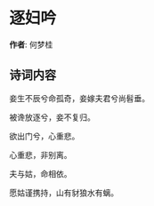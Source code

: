# 逐妇吟

**作者**: 何梦桂

## 诗词内容

妾生不辰兮命孤奇，妾嫁夫君兮尚髫垂。

被谗放逐兮，妾不复归。

欲出门兮，心重悲。

心重悲，非别离。

夫与姑，命相依。

愿姑谨携持，山有豺狼水有螭。

